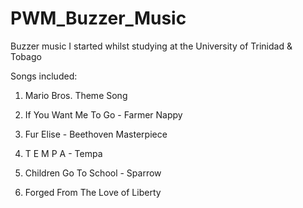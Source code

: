 # PWM_Buzzer_Music
Buzzer music I started whilst studying at the University of Trinidad &amp; Tobago

Songs included:

1. Mario Bros. Theme Song 

2. If You Want Me To Go - Farmer Nappy 

3. Fur Elise - Beethoven Masterpiece

4. T E M P A - Tempa

5. Children Go To School - Sparrow

6. Forged From The Love of Liberty

